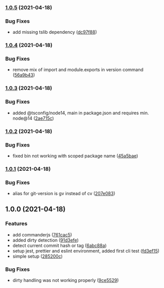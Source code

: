 ### [1.0.5](https://github.com/natterstefan/scripts/compare/1.0.4...1.0.5) (2021-04-18)


### Bug Fixes

* add missing tslib dependency ([dc97f88](https://github.com/natterstefan/scripts/commit/dc97f885ea19b43f80ce1b29e40815f3c97fbb60))

### [1.0.4](https://github.com/natterstefan/scripts/compare/1.0.3...1.0.4) (2021-04-18)


### Bug Fixes

* remove mix of import and module.exports in version command ([56a9b43](https://github.com/natterstefan/scripts/commit/56a9b431328646d4c337a2087e6c1e9fde44729c))

### [1.0.3](https://github.com/natterstefan/scripts/compare/1.0.2...1.0.3) (2021-04-18)


### Bug Fixes

* added @tsconfig/node14, main in package.json and requires min. node@14 ([2ae715c](https://github.com/natterstefan/scripts/commit/2ae715c23422aff1f7b83d813843f2052926a30d))

### [1.0.2](https://github.com/natterstefan/scripts/compare/1.0.1...1.0.2) (2021-04-18)


### Bug Fixes

* fixed bin not working with scoped package name ([45a5bae](https://github.com/natterstefan/scripts/commit/45a5bae660714718eec27750fa1e13801f85cd3d))

### [1.0.1](https://github.com/natterstefan/scripts/compare/1.0.0...1.0.1) (2021-04-18)


### Bug Fixes

* alias for git-version is gv instead of cv ([207e083](https://github.com/natterstefan/scripts/commit/207e083fdd65b9dafd96cd47bb77fcdf33db08ea))

## 1.0.0 (2021-04-18)


### Features

* add commanderjs ([761cac5](https://github.com/natterstefan/scripts/commit/761cac53a4838d7d0c82d7a5d6a2058d97b3a87f))
* added dirty detection ([91d3efe](https://github.com/natterstefan/scripts/commit/91d3efe5f41c96ac49f3bc6ecc4f49f35f6a5086))
* detect current commit hash or tag ([6abc88a](https://github.com/natterstefan/scripts/commit/6abc88a017a8867b264c2461944f7e9067edf4b2))
* setup jest, prettier and eslint environment, added first cli test ([fd3ef15](https://github.com/natterstefan/scripts/commit/fd3ef15316db6e227756a254b90bdee9df55b146))
* simple setup ([285200c](https://github.com/natterstefan/scripts/commit/285200c2e02eca83971e911c95fa35595c9b05d0))


### Bug Fixes

* dirty handling was not working properly ([9ce5529](https://github.com/natterstefan/scripts/commit/9ce55297f5fda88b05be74527d1ad2eb41177e24))
